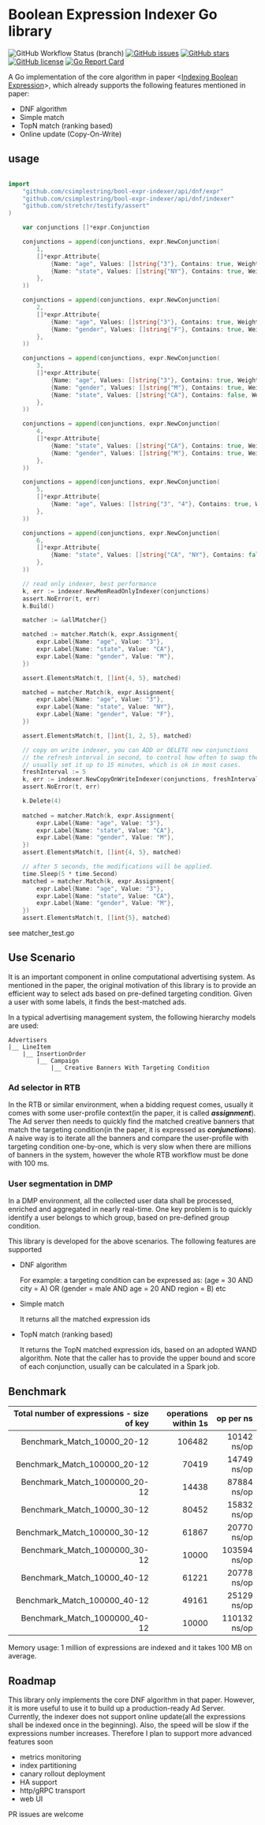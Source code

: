 # Boolean Expression Indexer Go library

![GitHub Workflow Status (branch)](https://img.shields.io/github/workflow/status/csimplestring/bool-expr-indexer/Go/master?style=for-the-badge)
[![GitHub issues](https://img.shields.io/github/issues/csimplestring/bool-expr-indexer?style=for-the-badge)](https://github.com/csimplestring/bool-expr-indexer/issues)
[![GitHub stars](https://img.shields.io/github/stars/csimplestring/bool-expr-indexer?style=for-the-badge)](https://github.com/csimplestring/bool-expr-indexer/stargazers)
[![GitHub license](https://img.shields.io/github/license/csimplestring/bool-expr-indexer?style=for-the-badge)](https://github.com/csimplestring/bool-expr-indexer/blob/master/LICENSE)
[![Go Report Card](https://goreportcard.com/badge/github.com/csimplestring/bool-expr-indexer?style=for-the-badge)](https://goreportcard.com/report/github.com/csimplestring/bool-expr-indexer)



A Go implementation of the core algorithm in paper <[Indexing Boolean Expression](https://theory.stanford.edu/~sergei/papers/vldb09-indexing.pdf)>, which already supports the following features mentioned in paper:

- DNF algorithm
- Simple match
- TopN match (ranking based)
- Online update (Copy-On-Write)


## usage 

``` Go

import 
	"github.com/csimplestring/bool-expr-indexer/api/dnf/expr"
	"github.com/csimplestring/bool-expr-indexer/api/dnf/indexer"
	"github.com/stretchr/testify/assert"
)

    var conjunctions []*expr.Conjunction

	conjunctions = append(conjunctions, expr.NewConjunction(
		1,
		[]*expr.Attribute{
			{Name: "age", Values: []string{"3"}, Contains: true, Weights: []uint32{1}},
			{Name: "state", Values: []string{"NY"}, Contains: true, Weights: []uint32{40}},
		},
	))

	conjunctions = append(conjunctions, expr.NewConjunction(
		2,
		[]*expr.Attribute{
			{Name: "age", Values: []string{"3"}, Contains: true, Weights: []uint32{1}},
			{Name: "gender", Values: []string{"F"}, Contains: true, Weights: []uint32{3}},
		},
	))

	conjunctions = append(conjunctions, expr.NewConjunction(
		3,
		[]*expr.Attribute{
			{Name: "age", Values: []string{"3"}, Contains: true, Weights: []uint32{2}},
			{Name: "gender", Values: []string{"M"}, Contains: true, Weights: []uint32{5}},
			{Name: "state", Values: []string{"CA"}, Contains: false, Weights: []uint32{0}},
		},
	))

	conjunctions = append(conjunctions, expr.NewConjunction(
		4,
		[]*expr.Attribute{
			{Name: "state", Values: []string{"CA"}, Contains: true, Weights: []uint32{15}},
			{Name: "gender", Values: []string{"M"}, Contains: true, Weights: []uint32{9}},
		},
	))

	conjunctions = append(conjunctions, expr.NewConjunction(
		5,
		[]*expr.Attribute{
			{Name: "age", Values: []string{"3", "4"}, Contains: true, Weights: []uint32{1, 5}},
		},
	))

	conjunctions = append(conjunctions, expr.NewConjunction(
		6,
		[]*expr.Attribute{
			{Name: "state", Values: []string{"CA", "NY"}, Contains: false, Weights: []uint32{0, 0}},
		},
	))

	// read only indexer, best performance
	k, err := indexer.NewMemReadOnlyIndexer(conjunctions)
	assert.NoError(t, err)
	k.Build()

    matcher := &allMatcher{}

	matched := matcher.Match(k, expr.Assignment{
		expr.Label{Name: "age", Value: "3"},
		expr.Label{Name: "state", Value: "CA"},
		expr.Label{Name: "gender", Value: "M"},
	})

	assert.ElementsMatch(t, []int{4, 5}, matched)

	matched = matcher.Match(k, expr.Assignment{
		expr.Label{Name: "age", Value: "3"},
		expr.Label{Name: "state", Value: "NY"},
		expr.Label{Name: "gender", Value: "F"},
	})

	assert.ElementsMatch(t, []int{1, 2, 5}, matched)

	// copy on write indexer, you can ADD or DELETE new conjunctions
	// the refresh interval in second, to control how often to swap the old and new index
	// usually set it up to 15 minutes, which is ok in most cases.
	freshInterval := 5
	k, err := indexer.NewCopyOnWriteIndexer(conjunctions, freshInterval)
	assert.NoError(t, err)

	k.Delete(4)
	
	matched = matcher.Match(k, expr.Assignment{
		expr.Label{Name: "age", Value: "3"},
		expr.Label{Name: "state", Value: "CA"},
		expr.Label{Name: "gender", Value: "M"},
	})
	assert.ElementsMatch(t, []int{4, 5}, matched)

	// after 5 seconds, the modifications will be applied.
	time.Sleep(5 * time.Second)
	matched = matcher.Match(k, expr.Assignment{
		expr.Label{Name: "age", Value: "3"},
		expr.Label{Name: "state", Value: "CA"},
		expr.Label{Name: "gender", Value: "M"},
	})
	assert.ElementsMatch(t, []int{5}, matched)
```

see matcher_test.go 

## Use Scenario

It is an important component in online computational advertising system. As mentioned in the paper, the original motivation of this library is to provide an efficient way to select ads based on pre-defined targeting condition. Given a user with some labels, it finds the best-matched ads. 

In a typical advertising management system, the following hierarchy models are used:

    Advertisers
    |__ LineItem 
        |__ InsertionOrder 
            |__ Campaign
                |__ Creative Banners With Targeting Condition

### Ad selector in RTB

In the RTB or similar environment, when a bidding request comes, usually it comes with some user-profile context(in the paper, it is called ***assignment***). The Ad server then needs to quickly find the matched creative banners that match the targeting condition(in the paper, it is expressed as ***conjunctions***).  A naive way is to iterate all the banners and compare the user-profile with targeting condition one-by-one, which is very slow when there are millions of banners in the system, however the whole RTB workflow must be done with 100 ms.

### User segmentation in DMP

In a DMP environment, all the collected user data shall be processed, enriched and aggregated in nearly real-time. One key problem is to quickly identify a user belongs to which group, based on pre-defined group condition. 

This library is developed for the above scenarios. The following features are supported

- DNF algorithm

    For example: a targeting condition can be expressed as: (age = 30 AND city = A) OR (gender = male AND age = 20 AND region = B) etc

- Simple match

    It returns all the matched expression ids

- TopN match (ranking based)

    It returns the TopN matched expression ids, based on an adopted WAND algorithm. Note that the caller has to provide the upper bound and score of each conjunction, usually can be calculated in a Spark job. 

## Benchmark

Total number of expressions - size of key | operations within 1s |  op per ns |                         
|---:|---:|---:|
| Benchmark_Match_10000_20-12         |              106482  |            10142 ns/op |
| Benchmark_Match_100000_20-12          |             70419     |        14749 ns/op|
|Benchmark_Match_1000000_20-12          |            14438  |           87884 ns/op |
| Benchmark_Match_10000_30-12       |                 80452         |    15832 ns/op|
| Benchmark_Match_100000_30-12       |                61867       |      20770 ns/op |
| Benchmark_Match_1000000_30-12         |             10000      |      103594 ns/op |
|Benchmark_Match_10000_40-12     |                   61221         |    20778 ns/op |
| Benchmark_Match_100000_40-12  |                     49161        |     25129 ns/op |
| Benchmark_Match_1000000_40-12       |               10000        |    110132 ns/op |

Memory usage: 1 million of expressions are indexed and it takes 100 MB on average.


## Roadmap

This library only implements the core DNF algorithm in that paper. However, it is more useful to use it to build up a production-ready Ad Server. Currently, the indexer does not support online update(all the expressions shall be indexed once in the beginning). Also, the speed will be slow if the expressions number increases. Therefore I plan to support more advanced features soon

- metrics monitoring
- index partitioning
- canary rollout deployment
- HA support
- http/gRPC transport
- web UI

PR issues are welcome
